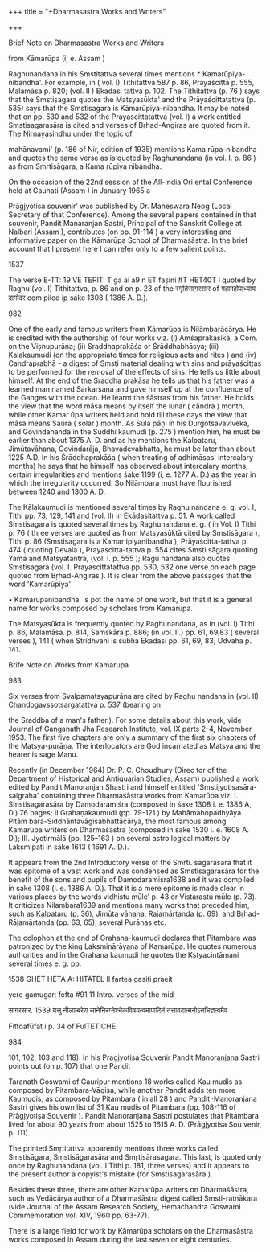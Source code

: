 +++
title = "+Dharmasastra Works and Writers"

+++

Brief Note on Dharmasastra Works and Writers 

from Kāmarūpa (i, e. Assam ) 

Raghunandana in his Smstitattva several times mentions * Kamarūpiya-nibandha'. For example, in ( vol. I) Tithitattva 587 p. 86, Prayaścitta p. 555, Malamāsa p. 820; (vol. II ) Ekadasi tattva p. 102. The Tithitattva (p. 76 ) says that the Smstisagara quotes the Matsyasūkta' and the Prāyaścittatattva (p. 535) says that the Smstisagara is Kāmarūpiya-nibandha. It may be noted that on pp. 530 and 532 of the Prayascittatattva (vol. I) a work entitled Smstisagarasāra is cited and verses of Bṛhad-Angiras are quoted from it. The Nirnayasindhu under the topic of 

mahānavami' (p. 186 of Nir, edition of 1935) mentions Kama rūpa-nibandha and quotes the same verse as is quoted by Raghunandana (in vol. I. p. 86 ) as from Smrtisāgara, a Kama rūpiya nibandha. 

On the occasion of the 22nd session of the All-India Ori ental Conference held at Gauhati (Assam ) in January 1965 a 

Prāgjyotisa souvenir' was published by Dr. Maheswara Neog (Local Secretary of that Conference). Among the several papers contained in that souvenir, Pandit Manaranjan Sastri, Principal of the Sanskrit College at Nalbari (Assam ), contributes (on pp. 91-114 ) a very interesting and informative paper on the Kāmarūpa School of Dharmaśāstra. In the brief account that I present here I can refer only to a few salient points. 

1537 

The verse E-TT: 19 VE TERIT: T ga ai a9 n ET faṣini \#T HET40T I quoted by Raghu (vol. I) Tithitattva, p. 86 and on p. 23 of the स्मृतिसागरसार of महामहोपाध्याय दामोदर com piled ip sake 1308 ( 1386 A. D.). 

982 



One of the early and famous writers from Kāmarūpa is Nilāmbarācārya. He is credited with the authorship of four works viz. (i) Amśaprakāśikā, a Com. on the Viṣnupurāna; (ii) Sraddhaprakāśa or Śrāddhabhāsya; (iii) Kalakaumudi (on the appropriate times for religious acts and rites ) and (iv) Candraprabhā - a digest of Smsti material dealing with sins and prāyaścittas to be performed for the removal of the effects of sins. He tells us little about himself. At the end of the Sraddha prakāsa he tells us that his father was a learned man named Sarkarsana and gave himself up at the confluence of the Ganges with the ocean. He learnt the śāstras from his father. He holds the view that the word māsa means by itself the lunar ( cāndra ) month, while other Kamar ūpa writers held and hold till these days the view that māsa means Saura ( solar ) month. As Sula pāṇi in his Durgotsavaviveka, and Govindananda in the Suddhi kaumudi (p. 275 ) mention him, he must be earlier than about 1375 A. D. and as he mentions the Kalpataru, Jimūtavāhana, Govindarāja, Bhavadevabhatta, he must be later than about 1225 A.D. In his Śrāddhaprakāśa ( when treating of adhimāsas' intercalary months) he says that he himself has observed about intercalary months, certain irregularities and mentions śake 1199 (i, e. 1277 A. D.) as the year in which the irregularity occurred. So Nilāmbara must have flourished between 1240 and 1300 A. D. 

The Kālakaumudi is mentioned several times by Raghu nandana e. g. vol. I, Tithi pp. 73, 129, 141 and (vol. II) in Ekādasitattva p. 51. A work called Smstisagara is quoted several times by Raghunandana e. g. ( in Vol. I) Tithi p. 76 ( three verses are quoted as from Matsyasūktā cited by Smstisāgara ), Tithi p. 86 (Smstisagara is a Kamar ipiyanibandha ), Prāyaścitta-tattva p. 474 ( quoting Devala ), Prayascitta-tattva p. 554 cites Smsti sāgara quoting Yama and Matsyatantra, (vol. I. p. 555 ); Ragu nandana also quotes Smstisagara (vol. I. Prayascittatattva pp. 530, 532 one verse on each page quoted from Bṛhad-Angiras ). It is clear from the above passages that the word 'Kamarūpiya' 

• Kamarūpanibandha' is pot the name of one work, but that it is a general name for works composed by scholars from Kamarupa. 

The Matsyasūkta is frequently quoted by Raghunandana, as in (vol. I) Tithi. p. 86, Malamāsa. p. 814, Saṁskāra p. 886; (in vol. II.) pp. 61, 69,83 ( several verses ), 141 ( when Stridhvani is śubha Ekadasi pp. 61, 69, 83; Udvaha p. 141. 

Brife Note on Works from Kamarupa 

983 

Six verses from Svalpamatsyapurāna are cited by Raghu nandana in (vol. II) Chandogavssotsargatattva p. 537 (bearing on 

the Sraddba of a man's father.). For some details about this work, vide Journal of Ganganath Jha Research Institute, vol. IX parts 2-4, November 1953. The first five chapters are only a summary of the first six chapters of the Matsya-purāṇa. The interlocators are God incarnated as Matsya and the hearer is sage Manu. 

Recently (in December 1964) Dr. P. C. Choudhury (Direc tor of the Department of Historical and Antiquarian Studies, Assam) published a work edited by Pandit Manoranjan Shastri and himself entitled 'Smstijyotisasāra-saigraha' containing three Dharmaśāstra works from Kamarūpa viz. I. Smstisagarasāra by Damodaramiśra (composed in śake 1308 i. e. 1386 A, D.) 76 pages; II Grahaṇakaumudi (pp. 79-121 ) by Mahāmahopadhyāya Pitām bara-Siddhāntavāgisabhattācārya, the most famous among Kamarūpa writers on Dharmaśāstra (composed in sake 1530 i. e. 1608 A. D.); III. Jyotirmālā (pp. 125–163 ) on several astro logical matters by Lakṣmipati in sake 1613 ( 1691 A. D.). 

It appears from the 2nd Introductory verse of the Smrti. sāgarasāra that it was epitome of a vast work and was condensed as Smstisagarasāra for the benefit of the sons and pupils of Damodaramisra1638 and it was compiled in sake 1308 (i. e. 1386 A. D.). That it is a mere epitome is made clear in various places by the words vidhistu mūle' p. 43 or Vistarastu mūle (p. 73). It criticizes Nilambara1639 and mentions many works that preceded him, such as Kalpataru (p. 36), Jimūta vāhana, Rajamārtanda (p. 69), and Bṛhad-Rājamārtaṇda (pp. 63, 65), several Purāṇas etc. 

The colophon at the end of Grahana-kaumudi declares that Pitambara was patronized by the king Laksminārāyaṇa of Kamarūpa. He quotes numerous authorities and in the Grahana kaumudi he quotes the Kștyacintāmaṇi several times e. g. pp. 

1538 GHET HETÀ A: HITÁTEL II fartea gasiti praeit 

yere gamugar: fefta \#91 11 Intro. verses of the mid 

सागरसार. 1539 यत्तु नीलाम्बरेण सानेनिरग्नेश्चैकविषयत्वमापादितं तत्तावदात्मनोऽनभिज्ञत्वमेव 

Fitfoafūfat i p. 34 of FulTETICHE. 

984 



101, 102, 103 and 118). In his Pragjyotisa Souvenir Pandit Manoranjana Sastri points out (on p. 107) that one Pandit 

Taranath Goswami of Gauripur mentions 18 works called Kau mudis as composed by Pitambara-Vāgisa, while another Pandit adds ten more Kaumudis, as composed by Pitambara ( in all 28 ) and Pandit ·Manoranjana Sastri gives his own list of 31 Kau mudis of Pitambara (pp. 108-116 of Prāgjyotiṣa Souvenir ). Pandit Manoranjana Sastri postulates that Pitambara lived for about 90 years from about 1525 to 1615 A. D. (Prāgjyotisa Sou venir, p. 111). 

The printed Smṛtitattva apparently mentions three works called Smstisāgara, Smstisāgarasāra and Smṛtisārasagara. This last, is quoted only once by Raghunandana (vol. I Tithi p. 181, three verses) and it appears to the present author a copyist's mistake (for Smstisagarasāra ). 

Besides these three, there are other Kamarūpa writers on Dharmaśāstra, such as Vedācārya author of a Dharmaśāstra digest called Smsti-ratnākara (vide Journal of the Assam Research Society, Hemachandra Goswami Commemoration vol. XIV, 1960 pp. 63-77). 

There is a large field for work by Kāmarūpa scholars on the Dharmaśāstra works composed in Assam during the last seven or eight centuries. 
